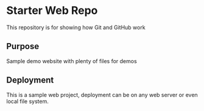 # Starter Web Repo

This repository is for showing how Git and GitHub work

## Purpose

Sample demo website with plenty of files for demos

## Deployment

This is a sample web project, deployment can be on any web server or even local file system.
